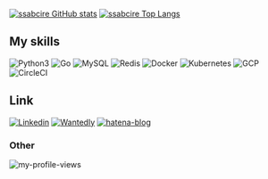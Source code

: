 <!-- Card -->

[![ssabcire GitHub stats](https://github-readme-stats.vercel.app/api?username=ssabcire)](https://github.com/anuraghazra/github-readme-stats)
[![ssabcire Top Langs](https://github-readme-stats.vercel.app/api/top-langs/?username=ssabcire)](https://github.com/anuraghazra/github-readme-stats)


## My skills
![Python3](https://img.shields.io/badge/Python-3776AB?style=for-the-badge&logo=python&logoColor=white)
![Go](https://img.shields.io/badge/Go-00ADD8?style=for-the-badge&logo=go&logoColor=white)
![MySQL](https://img.shields.io/badge/MySQL-00000F?style=for-the-badge&logo=mysql&logoColor=white)
![Redis](https://img.shields.io/badge/redis-%23DD0031.svg?&style=for-the-badge&logo=redis&logoColor=white)
![Docker](https://img.shields.io/badge/Docker-2CA5E0?style=for-the-badge&logo=docker&logoColor=white)
![Kubernetes](https://img.shields.io/badge/kubernetes-326ce5.svg?&style=for-the-badge&logo=kubernetes&logoColor=white)
![GCP](https://img.shields.io/badge/Google_Cloud-4285F4?style=for-the-badge&logo=google-cloud&logoColor=white)
![CircleCI](https://img.shields.io/badge/circleci-343434?style=for-the-badge&logo=circleci&logoColor=white)



## Link

[![Linkedin](https://img.shields.io/badge/LinkedIn-0077B5?style=for-the-badge&logo=linkedin&logoColor=white)](https://www.linkedin.com/in/%E5%AD%9D%E6%96%97-%E7%8E%89%E5%9F%8E-a61a701b3/)
[![Wantedly](https://img.shields.io/badge/-Wantedly-blue?style=for-the-badge)](https://www.wantedly.com/id/takato_tamaki)
[![hatena-blog](https://img.shields.io/badge/-Hatena%20Blog-black?style=for-the-badge)](https://ssabcire.hatenablog.com/)


### Other
![my-profile-views](https://komarev.com/ghpvc/?username=ssabcire&color=green)
